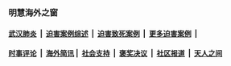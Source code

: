 
### 明慧海外之窗

####  [武汉肺炎](indexes/365.md?t=01201000) &nbsp;|&nbsp;  [迫害案例综述](indexes/328.md?t=01201000) &nbsp;|&nbsp; [迫害致死案例](indexes/277.md?t=01201000)  &nbsp;|&nbsp; [更多迫害案例](indexes/81.md?t=01201000)  &nbsp;|&nbsp; 
####  [时事评论](indexes/251.md?t=01201000) &nbsp;|&nbsp; [海外简讯](indexes/245.md?t=01201000)&nbsp;|&nbsp;  [社会支持](indexes/140.md?t=01201000) &nbsp;|&nbsp; [褒奖决议](indexes/282.md?t=01201000) &nbsp;|&nbsp; [社区报道](indexes/91.md?t=01201000)  &nbsp;|&nbsp; [天人之间](indexes/78.md?t=01201000) 

